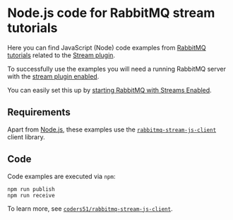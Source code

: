 # Node.js code for RabbitMQ stream tutorials

Here you can find JavaScript (Node) code examples from [RabbitMQ tutorials](https://www.rabbitmq.com/getstarted.html) related to the [Stream plugin](https://www.rabbitmq.com/docs/stream).

To successfully use the examples you will need a running RabbitMQ server with the [stream plugin enabled](https://www.rabbitmq.com/docs/stream#enabling-plugin).

You can easily set this up by [starting RabbitMQ with Streams Enabled](https://www.rabbitmq.com/blog/2021/07/19/rabbitmq-streams-first-application).

## Requirements

Apart from [Node.js](https://nodejs.org/en/download/), these examples use the [`rabbitmq-stream-js-client`](https://github.com/coders51/rabbitmq-stream-js-client) client library.

## Code

Code examples are executed via `npm`:

    npm run publish
    npm run receive

To learn more, see [`coders51/rabbitmq-stream-js-client`](https://github.com/coders51/rabbitmq-stream-js-client).
